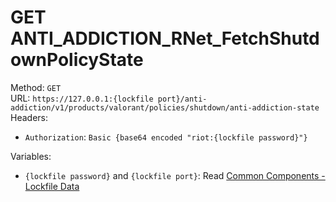 <!-- This file is automatically generated! Do not edit it directly! See https://github.com/techchrism/valorant-api-docs/blob/trunk/contributing.md for more information. -->

# GET ANTI_ADDICTION_RNet_FetchShutdownPolicyState

Method: `GET`  
URL: `https://127.0.0.1:{lockfile port}/anti-addiction/v1/products/valorant/policies/shutdown/anti-addiction-state`  
Headers:
 - `Authorization`: `Basic {base64 encoded "riot:{lockfile password}"}`

Variables:
 - `{lockfile password}` and `{lockfile port}`: Read [Common Components - Lockfile Data](../common-components.md#lockfile-data)

